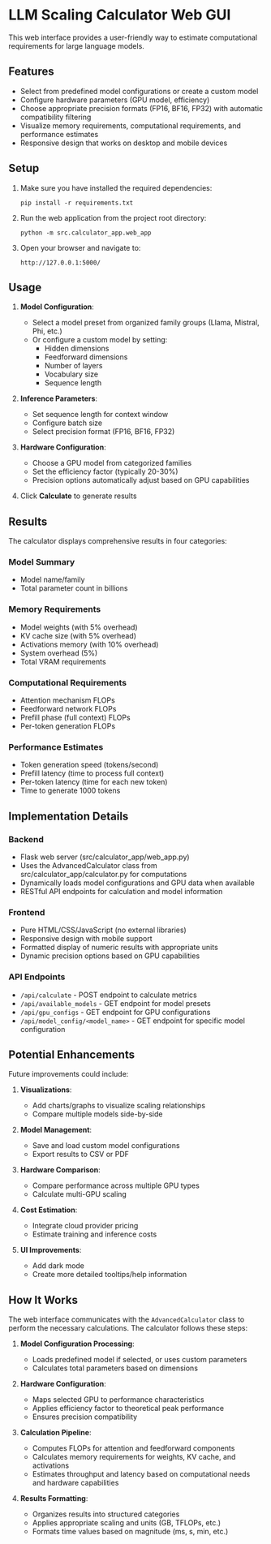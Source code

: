 # LLM Scaling Calculator Web GUI

This web interface provides a user-friendly way to estimate computational requirements for large language models.

## Features

- Select from predefined model configurations or create a custom model
- Configure hardware parameters (GPU model, efficiency)
- Choose appropriate precision formats (FP16, BF16, FP32) with automatic compatibility filtering
- Visualize memory requirements, computational requirements, and performance estimates
- Responsive design that works on desktop and mobile devices

## Setup

1. Make sure you have installed the required dependencies:
   ```
   pip install -r requirements.txt
   ```

2. Run the web application from the project root directory:
   ```
   python -m src.calculator_app.web_app
   ```

3. Open your browser and navigate to:
   ```
   http://127.0.0.1:5000/
   ```

## Usage

1. **Model Configuration**:
   - Select a model preset from organized family groups (Llama, Mistral, Phi, etc.)
   - Or configure a custom model by setting:
     - Hidden dimensions
     - Feedforward dimensions
     - Number of layers
     - Vocabulary size
     - Sequence length

2. **Inference Parameters**:
   - Set sequence length for context window
   - Configure batch size
   - Select precision format (FP16, BF16, FP32)

3. **Hardware Configuration**:
   - Choose a GPU model from categorized families
   - Set the efficiency factor (typically 20-30%)
   - Precision options automatically adjust based on GPU capabilities

4. Click **Calculate** to generate results

## Results

The calculator displays comprehensive results in four categories:

### Model Summary
- Model name/family
- Total parameter count in billions

### Memory Requirements
- Model weights (with 5% overhead)
- KV cache size (with 5% overhead)
- Activations memory (with 10% overhead)
- System overhead (5%)
- Total VRAM requirements

### Computational Requirements
- Attention mechanism FLOPs
- Feedforward network FLOPs
- Prefill phase (full context) FLOPs
- Per-token generation FLOPs

### Performance Estimates
- Token generation speed (tokens/second)
- Prefill latency (time to process full context)
- Per-token latency (time for each new token)
- Time to generate 1000 tokens

## Implementation Details

### Backend
- Flask web server (src/calculator_app/web_app.py)
- Uses the AdvancedCalculator class from src/calculator_app/calculator.py for computations
- Dynamically loads model configurations and GPU data when available
- RESTful API endpoints for calculation and model information

### Frontend
- Pure HTML/CSS/JavaScript (no external libraries)
- Responsive design with mobile support
- Formatted display of numeric results with appropriate units
- Dynamic precision options based on GPU capabilities

### API Endpoints
- `/api/calculate` - POST endpoint to calculate metrics
- `/api/available_models` - GET endpoint for model presets
- `/api/gpu_configs` - GET endpoint for GPU configurations
- `/api/model_config/<model_name>` - GET endpoint for specific model configuration

## Potential Enhancements

Future improvements could include:

1. **Visualizations**:
   - Add charts/graphs to visualize scaling relationships
   - Compare multiple models side-by-side

2. **Model Management**:
   - Save and load custom model configurations
   - Export results to CSV or PDF

3. **Hardware Comparison**:
   - Compare performance across multiple GPU types
   - Calculate multi-GPU scaling

4. **Cost Estimation**:
   - Integrate cloud provider pricing
   - Estimate training and inference costs

5. **UI Improvements**:
   - Add dark mode
   - Create more detailed tooltips/help information

## How It Works

The web interface communicates with the `AdvancedCalculator` class to perform the necessary calculations. The calculator follows these steps:

1. **Model Configuration Processing**:
   - Loads predefined model if selected, or uses custom parameters
   - Calculates total parameters based on dimensions

2. **Hardware Configuration**:
   - Maps selected GPU to performance characteristics
   - Applies efficiency factor to theoretical peak performance
   - Ensures precision compatibility

3. **Calculation Pipeline**:
   - Computes FLOPs for attention and feedforward components
   - Calculates memory requirements for weights, KV cache, and activations
   - Estimates throughput and latency based on computational needs and hardware capabilities

4. **Results Formatting**:
   - Organizes results into structured categories
   - Applies appropriate scaling and units (GB, TFLOPs, etc.)
   - Formats time values based on magnitude (ms, s, min, etc.) 